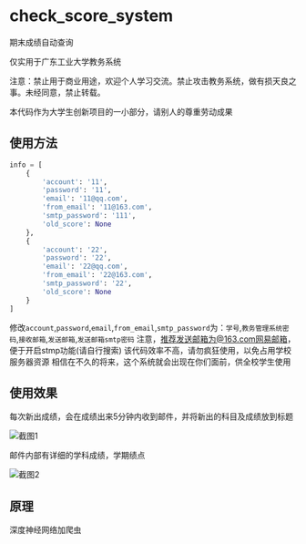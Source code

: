 # check_score_system
期末成绩自动查询

仅实用于广东工业大学教务系统

注意：禁止用于商业用途，欢迎个人学习交流。禁止攻击教务系统，做有损天良之事。未经同意，禁止转载。

本代码作为大学生创新项目的一小部分，请别人的尊重劳动成果

## 使用方法
```python
info = [
    {
        'account': '11',
        'password': '11',
        'email': '11@qq.com',
        'from_email': '11@163.com',
        'smtp_password': '111',
        'old_score': None
    },
    {
        'account': '22',
        'password': '22',
        'email': '22@qq.com',
        'from_email': '22@163.com',
        'smtp_password': '22',
        'old_score': None
    }
]
```
修改`account`,`password`,`email`,`from_email`,`smtp_password`为：`学号`,`教务管理系统密码`,`接收邮箱`,`发送邮箱`,`发送邮箱smtp密码`
注意，推荐发送邮箱为@163.com网易邮箱，便于开启stmp功能(请自行搜索)
该代码效率不高，请勿疯狂使用，以免占用学校服务器资源
相信在不久的将来，这个系统就会出现在你们面前，供全校学生使用

## 使用效果

每次新出成绩，会在成绩出来5分钟内收到邮件，并将新出的科目及成绩放到标题

![截图1](https://github.com/mepeichun/check_score_system/raw/master/screenshot1.PNG)

邮件内部有详细的学科成绩，学期绩点

![截图2](https://github.com/mepeichun/check_score_system/raw/master/screenshot2.PNG)

## 原理
深度神经网络加爬虫

